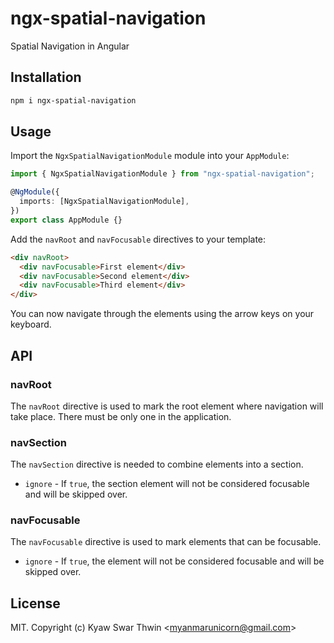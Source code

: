 # ngx-spatial-navigation

Spatial Navigation in Angular

## Installation

```sh
npm i ngx-spatial-navigation
```

## Usage

Import the `NgxSpatialNavigationModule` module into your `AppModule`:

```typescript
import { NgxSpatialNavigationModule } from "ngx-spatial-navigation";

@NgModule({
  imports: [NgxSpatialNavigationModule],
})
export class AppModule {}
```

Add the `navRoot` and `navFocusable` directives to your template:

```html
<div navRoot>
  <div navFocusable>First element</div>
  <div navFocusable>Second element</div>
  <div navFocusable>Third element</div>
</div>
```

You can now navigate through the elements using the arrow keys on your keyboard.

## API

### navRoot

The `navRoot` directive is used to mark the root element where navigation will take place. There must be only one in the application.

### navSection

The `navSection` directive is needed to combine elements into a section.

- `ignore` - If `true`, the section element will not be considered focusable and will be skipped over.

### navFocusable

The `navFocusable` directive is used to mark elements that can be focusable.

- `ignore` - If `true`, the element will not be considered focusable and will be skipped over.

## License

MIT. Copyright (c) Kyaw Swar Thwin &lt;myanmarunicorn@gmail.com&gt;
